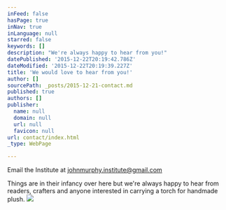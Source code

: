 ```yaml
---
inFeed: false
hasPage: true
inNav: true
inLanguage: null
starred: false
keywords: []
description: "We're always happy to hear from you!"
datePublished: '2015-12-22T20:19:42.786Z'
dateModified: '2015-12-22T20:19:39.227Z'
title: 'We would love to hear from you!'
author: []
sourcePath: _posts/2015-12-21-contact.md
published: true
authors: []
publisher:
  name: null
  domain: null
  url: null
  favicon: null
url: contact/index.html
_type: WebPage

---
```

Email the Institute at johnmurphy.institute@gmail.com

Things are in their infancy over here but we're always happy to hear from readers, crafters and anyone interested in carrying a torch for handmade plush. ![](https://s3-us-west-2.amazonaws.com/the-grid-img/p/95014105b5ec88301e7562fb20478910fd544872.jpg)